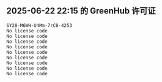 ## 2025-06-22 22:15 的 GreenHub 许可证
```
SY28-M6WH-U4Mm-7rC8-4253
No license code
No license code
No license code
No license code
No license code
No license code
No license code
No license code
No license code
```
